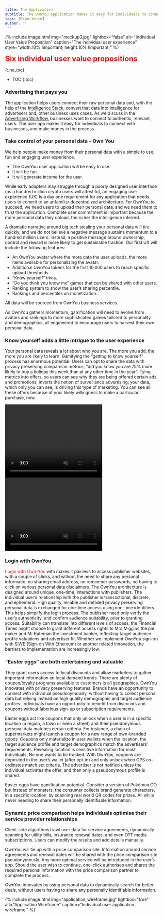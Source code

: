 ```yaml
---
title: The Application
subtitle: The OwnYou application makes it easy for individuals to connect all their personal data and create intelligent profiles. The app will make it easy for users to log onto websites using the OwnYou login (without the need to remember passwords). It acts as a gateway to user experiences, such as dynamic price comparisons and customized marketing (Easter Eggs). Individuals generate income by sharing their intelligent profiles with advertisers and marketers, and they can use the app to spend that income (accessing media that would otherwise be behind a paywall), or wire it to their bank account.
tags: [Experience]
author: ""
---
```


{% include image.html img="mockup3.jpg" lightbox="false" alt="Individual User Value Proposition" caption="The individual user experience" style="width:10% !important; height:10% !important;" %}

<STRONG><span style="color: #e81313; font-size: 24px; font-style: normal">Six individual user value propositions</span></STRONG>

{:.no_toc}

- TOC
{:toc}
<!-- -->

### Advertising that pays you

The application helps users connect their raw personal data and, with the help of the [Intelligence Stack](/docs/intelligence_stack), convert that data into intelligence for advertisers and, other business uses cases. As we discuss in the [Advertising Workflow](/docs/advertising_workflow), businesses want to connect to authentic, relevant, users. The user app makes it easy for individuals to connect with businesses, and make money in the process.

### Take control of your personal data – Own You

We help people make money from their personal data with a simple to use, fun and engaging user experience.

- The OwnYou user application will be easy to use.
- It will be fun.
- It will generate income for the user.

While early adopters may struggle through a poorly designed user interface (as a hundred million crypto users will attest to), an engaging user experience (UX) is a day one requirement for any application that needs users to commit to an unfamiliar decentralized architecture. For OwnYou to succeed, we need users to upload their personal data, and we need them to trust the application. Complete user commitment is important because the more personal data they upload, the richer the intelligence inferred.

A dramatic narrative around big tech stealing your personal data will tire quickly, and we do not believe a negative message sustains momentum to a hundred million users. Instead, a positive message around ownership, control and reward is more likely to get sustainable traction. Our first UX will include the following features:

- An OwnYou avatar where the more data the user uploads, the more items available for personalizing the avatar.
- Additional OwnYou tokens for the first 10,000 users to reach specific upload thresholds.
- “Know yourself” trivia.
- “Do you think you know me” games that can be shared with other users.
- Ranking system to show the user’s sharing percentile.
- Rankings and percentiles on monetization.

All data will be sourced from OwnYou business services.

As OwnYou gathers momentum, gamification will need to evolve from avatars and rankings to more sophisticated games tailored to personality and demographics, all engineered to encourage users to harvest their own personal data.

### Know yourself adds a little intrigue to the user experience

Your personal data reveals a lot about who you are. The more you add, the more you are likely to learn. Gamifying the “getting to know yourself” process has enormous potential. Users can opt to share the data with privacy preserving comparison metrics; “did you know you are 75% more likely to buy a holiday this week than at any other time in the year”. Tying metrics into offers, so users can see why they are being offered certain ads and promotions, inverts the notion of surveillance advertising; your data, which only you can see, is driving this type of marketing. You can see all these offers because of your likely willingness to make a particular purchase, now.

<video width="320" height="240" autoplay loop muted>
  <source src="/uploads/kaiber_nine_year_old_tennis.mp4" type="video/mp4">
  Your browser does not support the video tag.
</video>
<video width="320" height="240" autoplay loop muted>
  <source src="/uploads/kaiber_nine_year_old_tennis.mp4" type="video/mp4">
  Your browser does not support the video tag.
</video>

### Login with OwnYou

<span style="color: #e81313">Login with Own-You</span> with makes it painless to access publisher websites, with a couple of clicks, and without the need to share any personal informatio, no sharing email address, no remember passwords, no having to click on various personal data disclaimers. The OwnYou architecture is designed around unique, one-time, interactions with publishers. The individual user’s relationship with the publisher is transactional, discrete, and ephemeral. High quality, reliable and detailed privacy preserving personal data is exchanged for one-time access using one-time identifiers. This helps simplify the login process. The publisher need only verify the user’s authenticity, and confirm audience suitability, prior to granting access. Suitability can translate into different levels of access; the Financial Times might choose to grant different access rights to Mrs Miggins the pie maker and Mr Bateman the investment banker, reflecting target audience profile valuations and advertiser fit.
Whether we implement OwnYou sign-on with SIWE (Sign-on With Ethereum) or another related innovation, the barriers to implementation are increasingly low.

### “Easter eggs” are both entertaining and valuable

They grant users access to local discounts and allow marketers to gather important information on local demand trends. There are plenty of coupon/loyalty programs available to customers is all geographies. OwnYou innovates with privacy preserving features. Brands have an opportunity to connect with individual pseudonymously, without having to collect personal data but relying instead on high quality demographic and target audience profiles. Individuals have an opportunity to benefit from discounts and coupons without laborious sign-up or subscription requirements.

Easter eggs act like coupons that only unlock when a user is in a specific location (a region, a town or even a street) and their pseudonymous personal data matches certain criteria. For instance, a chain of supermarkets might launch a coupon for a new range of own-branded goods. Coupons only materialize in user wallets when the location, the target audience profile and target demographics match the advertisers’ requirements.
Revealing location is sensitive information for most individuals. No one wants to be tracked. With OwnYou, coupons are deposited in the user’s wallet (after opt-in) and only unlock when GPS co-ordinates match set criteria. The advertiser is not notified unless the individual activates the offer, and then only a pseudonymous profile is shared.

Easter eggs have gamification potential. Consider a version of Pokémon GO but instead of monsters, the consumer collects brand generate characters, in a specific location, by scanning real world QR codes for prizes. All while never needing to share their personally identifiable information.

### Dynamic price comparison helps individuals optimise their service provider relationships

Client-side algorithms trawl user data for service agreements, dynamically scanning for utility bills, insurance renewal dates, and even OTT media subscriptions. Users can modify the results and add details manually.

OwnYou will tie up with a price comparison site. Information around service agreements and renewal dates will be shared with the price comparison site pseudonymously. Any more optimal service will be introduced in the user’s app. Should the user wish to continue, one-click authorises and shares the required personal information with the price comparison partner to complete the process.

OwnYou innovates by using personal data to dynamically search for better deals, without users having to share any personally identifiable information.

{% include image.html img="application_wireframe.jpg" lightbox="true" alt="Application Wireframe" caption="Individual user application wireframe." %}
